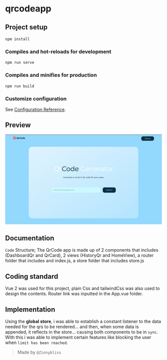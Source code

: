 # qrcodeapp

## Project setup

```
npm install
```

### Compiles and hot-reloads for development

```
npm run serve
```

### Compiles and minifies for production

```
npm run build
```

### Customize configuration

See [Configuration Reference](https://cli.vuejs.org/config/).

## Preview

![screenshot](./showcase/screenshot1.png)

## Documentation

`Code` Structure;
The QrCode app is made up of 2 components that includes (DashboardQr and QrCard), 2 views (HistoryQr and HomeView), a router folder that includes and index.js, a store folder that includes store.js

## Coding standard

Vue 2 was used for this project, plain Css and tailwindCss was also used to design the contents.
Router link was inputted in the App.vue folder.

## Implementation

Using the **global store**, i was able to establish a constant listener to the data needed for the qrs to be rendered...
and then, when some data is appended, it reflects in the store... causing both components to be in `sync`.
With this i was able to implement certain features like blocking the user when `limit has been reached`.

> Made by `@Zinnybliss`
